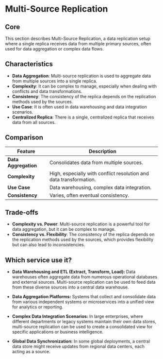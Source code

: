 # Multi-Source Replication

## Core

This section describes Multi-Source Replication, a data replication setup where a single replica receives data from multiple primary sources, often used for data aggregation or complex data flows.

## Characteristics

- **Data Aggregation**: Multi-source replication is used to aggregate data from multiple sources into a single replica.
- **Complexity**: It can be complex to manage, especially when dealing with conflicts and data transformations.
- **Consistency**: The consistency of the replica depends on the replication methods used by the sources.
- **Use Case**: It is often used in data warehousing and data integration scenarios.
- **Centralized Replica**: There is a single, centralized replica that receives data from all sources.

## Comparison

| Feature | Description |
|---|---|
| **Data Aggregation** | Consolidates data from multiple sources. |
| **Complexity** | High, especially with conflict resolution and data transformation. |
| **Use Case** | Data warehousing, complex data integration. |
| **Consistency** | Varies, often eventual consistency. |

## Trade-offs

- **Complexity vs. Power**: Multi-source replication is a powerful tool for data aggregation, but it can be complex to manage.
- **Consistency vs. Flexibility**: The consistency of the replica depends on the replication methods used by the sources, which provides flexibility but can also lead to inconsistencies.

## Which service use it?



-   **Data Warehousing and ETL (Extract, Transform, Load):** Data warehouses often aggregate data from numerous operational databases and external sources. Multi-source replication can be used to feed data from these diverse sources into a central data warehouse.

-   **Data Aggregation Platforms:** Systems that collect and consolidate data from various independent systems or microservices into a unified view for analytics or reporting.

-   **Complex Data Integration Scenarios:** In large enterprises, where different departments or legacy systems maintain their own data stores, multi-source replication can be used to create a consolidated view for specific applications or business intelligence.

-   **Global Data Synchronization:** In some global deployments, a central data store might receive updates from regional data centers, each acting as a source.
